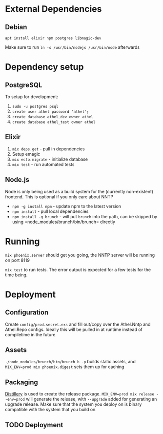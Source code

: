 # External Dependencies

## Debian
`apt install elixir npm postgres libmagic-dev`

Make sure to run `ln -s /usr/bin/nodejs /usr/bin/node` afterwards 

# Dependency setup

## PostgreSQL

To setup for development:
1. `sudo -u postgres psql`
2. `create user athel password 'athel';`
3. `create database athel_dev owner athel`
4. `create database athel_test owner athel`

## Elixir

1. `mix deps.get` - pull in dependencies
2. Setup emagic
3. `mix ecto.migrate` - initialize database
4. `mix test` - run automated tests

## Node.js

Node is only being used as a build system for the (currently non-existent) frontend.
This is optional if you only care about NNTP
- `npm -g install npm` - update npm to the latest version
- `npm install` - pull local dependencies
- `npm install -g brunch` - will put `brunch` into the path, can be skipped by using =node_modules/brunch/bin/brunch= directly

# Running

`mix phoenix.server` should get you going, the NNTP server will be running on port 8119

`mix test` to run tests. The error output is expected for a few tests for the time being.

# Deployment

## Configuration

Create `config/prod.secret.exs` and fill out/copy over the Athel.Nntp
and Athel.Repo configs. Ideally this will be pulled in at runtime
instead of compiletime in the future.

## Assets

`./node_modules/brunch/bin/brunch b -p` builds static assets, and
`MIX_ENV=prod mix phoenix.digest` sets them up for caching

## Packaging

[Distillery](https://hexdocs.pm/distillery/) is used to create the release package.
`MIX_ENV=prod mix release --env=prod` will generate the release, with `--upgrade`
added for generating an upgrade release. Make sure that the system
you deploy on is binary compatible with the system that you build on.

## TODO Deployment


